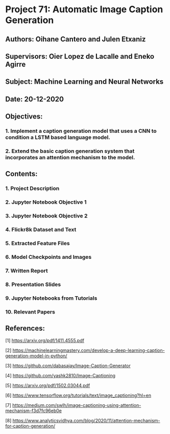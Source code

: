 # Project 71: Automatic Image Caption Generation

## Authors: Oihane Cantero and Julen Etxaniz

## Supervisors: Oier Lopez de Lacalle and Eneko Agirre

## Subject: Machine Learning and Neural Networks

## Date: 20-12-2020

## Objectives: 
### 1. Implement a caption generation model that uses a CNN to condition a LSTM based language model.
### 2. Extend the basic caption generation system that incorporates an attention mechanism to the model.

## Contents:

### 1. Project Description
### 2. Jupyter Notebook Objective 1
### 3. Jupyter Notebook Objective 2
### 4. Flickr8k Dataset and Text
### 5. Extracted Feature Files
### 6. Model Checkpoints and Images
### 7. Written Report
### 8. Presentation Slides
### 9. Jupyter Notebooks from Tutorials
### 10. Relevant Papers

## References:

[1] https://arxiv.org/pdf/1411.4555.pdf

[2] https://machinelearningmastery.com/develop-a-deep-learning-caption-generation-model-in-python/

[3] https://github.com/dabasajay/Image-Caption-Generator

[4] https://github.com/yashk2810/Image-Captioning

[5] https://arxiv.org/pdf/1502.03044.pdf

[6] https://www.tensorflow.org/tutorials/text/image_captioning?hl=en

[7] https://medium.com/swlh/image-captioning-using-attention-mechanism-f3d7fc96eb0e

[8] https://www.analyticsvidhya.com/blog/2020/11/attention-mechanism-for-caption-generation/